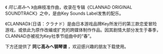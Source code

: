 

《 _同じ高みへ_ 》由麻枝准作曲，收录在专辑《CLANNAD ORIGINAL SOUNDTRACK》之中，是由Key Sounds
Label发售的配乐。  
  
《CLANNAD》（日语：クラナド）是由日本游戏品牌Key所发行的第三款恋爱冒险游戏，或依此为原作改编或扩充的跨媒体制作作品。因其剧情大部分发生于春季，CLANNAD亦被视为Key社季节组曲中的“春”。  
  
下方还提供了 **同じ高みへ钢琴谱** ，欢迎感兴趣的朋友下载使用。

